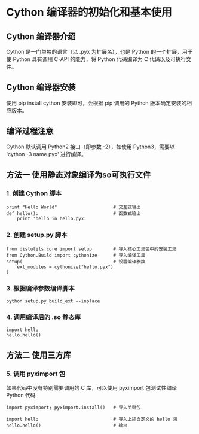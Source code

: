 # Cython 编译器的初始化和基本使用

## Cython 编译器介绍
Cython 是一门单独的语言（以 .pyx 为扩展名），也是 Python 的一个扩展，用于使 Python 具有调用 C-API 的能力，将 Python 代码编译为 C 代码以及可执行文件。

## Cython 编译器安装
使用 pip install cython 安装即可，会根据 pip 调用的 Python 版本确定安装的相应版本。

## 编译过程注意
Cython 默认调用 Python2 接口（即参数 -2），如使用 Python3，需要以 'cython -3 name.pyx' 进行编译。

## 方法一 使用静态对象编译为so可执行文件
### 1. 创建 Cython 脚本
``` cython
print "Hello World"                     # 交互式输出
def hello():                            # 函数式输出
    print 'hello in hello.pyx'
```

### 2. 创建 setup.py 脚本
``` cython
from distutils.core import setup        # 导入核心工具包中的安装工具
from Cython.Build import cythonize      # 导入编译工具
setup(                                  # 设置编译参数
    ext_modules = cythonize("hello.pyx")
)
```

### 3. 根据编译参数编译脚本
``` cython
python setup.py build_ext --inplace
```

### 4. 调用编译后的 .so 静态库
``` cython
import hello
hello.hello()
```

## 方法二 使用三方库
### 5. 调用 pyximport 包
如果代码中没有特别需要调用的 C 库，可以使用 pyximport 包测试性编译 Python 代码
``` cython
import pyximport; pyximport.install()   # 导入关键包

import hello                            # 导入上述自定义的 hello 包
hello.hello()                           # 输出
```
